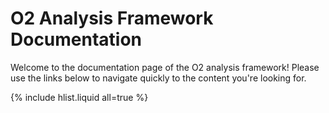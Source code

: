 # O2 Analysis Framework Documentation

Welcome to the documentation page of the O2 analysis framework! Please use the links below to navigate quickly to the content you're looking for. 

{% include hlist.liquid all=true %}
